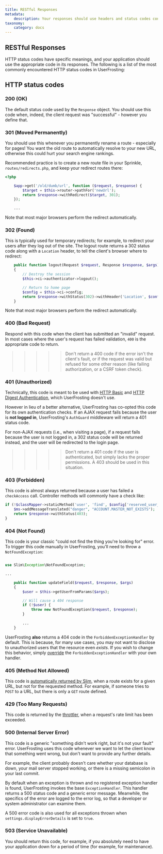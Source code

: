 ```yaml
---
title: RESTful Responses
metadata:
    description: Your responses should use headers and status codes consistent with the HTTP specifications.  This section lists the HTTP codes commonly used by UserFrosting.
taxonomy:
    category: docs
---
```


## RESTful Responses

HTTP status codes have specific meanings, and your application should use the appropriate code in its responses.  The following is a list of the most commonly encountered HTTP status codes in UserFrosting:

## HTTP status codes

### 200 (OK)

The default status code used by the `Response` object.  You should use this code when, indeed, the client request was "successful" - however you define that.

### 301 (Moved Permanently)

You should use this whenever you permanently rename a route - especially for pages!  You want the old route to automatically resolve to your new URL, otherwise this could hurt your search engine rankings.

Recommended practice is to create a new route file in your Sprinkle, `routes/redirects.php`, and keep your redirect routes there:

```php
<?php

    $app->get('/old/dumb/url', function ($request, $response) {
        $target = $this->router->pathFor('newUrl');
        return $response->withRedirect($target, 301);
    });

    ...
```

Note that most major browsers perform the redirect automatically.

### 302 (Found)

This is typically used for temporary redirects; for example, to redirect your users after they log out of the site.  The logout route returns a 302 status code along with a `Location` header, to tell the client's browser where to redirect:

```php
    public function logout(Request $request, Response $response, $args)
    {
        // Destroy the session
        $this->ci->authenticator->logout();

        // Return to home page
        $config = $this->ci->config;
        return $response->withStatus(302)->withHeader('Location', $config['site.uri.public']);
    }
```

Note that most major browsers perform the redirect automatically.

### 400 (Bad Request)

Respond with this code when the client has submitted an "invalid" request.  In most cases where the user's request has failed validation, `400` is the appropriate code to return.

>>>>> Don't return a 400 code if the error isn't the client's fault, or if the request was valid but refused for some other reason (like failing authorization, or a CSRF token check).

### 401 (Unauthorized)

Technically, this code is meant to be used with [HTTP Basic](https://en.wikipedia.org/wiki/Basic_access_authentication) and [HTTP Digest Authentication](https://en.wikipedia.org/wiki/Digest_access_authentication), which UserFrosting doesn't use.

However in lieu of a better alternative, UserFrosting has co-opted this code for its own authentication checks.  If an AJAX request fails because the user is **not logged in**, UserFrosting's `AuthGuard` middleware will return a 401 status code.

For non-AJAX requests (i.e., when visiting a page), if a request fails because the user is not logged in, a 302 status code will be returned instead, and the user will be redirected to the login page.

>>>>> Don't return a 401 code if the user is authenticated, but simply lacks the proper permissions.  A 403 should be used in this situation.

### 403 (Forbidden)

This code is almost always returned because a user has failed a `checkAccess` call.  Controller methods will commonly have a check like:

```php
if (!$classMapper->staticMethod('user', 'find', $config['reserved_user_ids.master'])) {
    $ms->addMessageTranslated("danger", "ACCOUNT.MASTER_NOT_EXISTS");
    return $response->withStatus(403);
}
```

### 404 (Not Found)

This code is your classic "could not find the thing you're looking for" error.  To trigger this code manually in UserFrosting, you'll need to throw a `NotFoundException`:

```php

use Slim\Exception\NotFoundException;

...

    public function updateField($request, $response, $args)
    {
        $user = $this->getUserFromParams($args);

        // Will cause a 404 response
        if (!$user) {
            throw new NotFoundException($request, $response);
        }
        
        ...
    }
```

UserFrosting **also** returns a 404 code in the `ForbiddenExceptionHandler` by default.  This is because, for many use cases, you may not want to disclose to unauthorized users that the resource even _exists_.  If you wish to change this behavior, simply [override](/error-handling/overview) the `ForbiddenExceptionHandler` with your own handler.

### 405 (Method Not Allowed)

This code is [automatically returned by Slim](https://www.slimframework.com/docs/handlers/not-allowed.html), when a route exists for a given URL, but not for the requested method.  For example, if someone tries to `POST` to a URL, but there is only a `GET` route defined.

### 429 (Too Many Requests)

This code is returned by the [throttler](/routes-and-controllers/client-input/throttle), when a request's rate limit has been exceeded.

### 500 (Internal Server Error)

This code is a generic "something didn't work right, but it's not your fault" error.  UserFrosting uses this code whenever we want to let the client know that something went wrong, but don't want to provide any further details.

For example, the client probably doesn't care whether your database is down, your mail server stopped working, or there is a missing semicolon in your last commit.

By default when an exception is thrown and no registered exception handler is found, UserFrosting invokes the base `ExceptionHandler`.   This handler returns a 500 status code and a generic error message.  Meanwhile, the specifics of the error are logged to the error log, so that a developer or system administrator can examine them.

A 500 error code is also used for all exceptions thrown when `settings.displayErrorDetails` is set to `true`.

### 503 (Service Unavailable)

You should return this code, for example, if you absolutely need to have your application down for a period of time (for example, for maintenance). 
